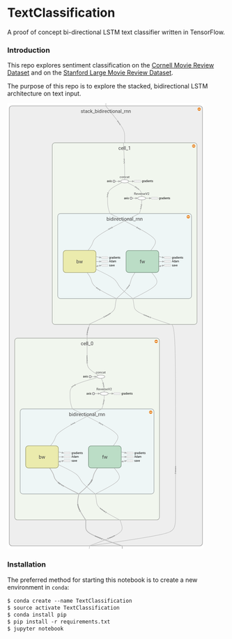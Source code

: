 # TextClassification 
A proof of concept bi-directional LSTM text classifier written in TensorFlow.

### Introduction
This repo explores sentiment classification on the [Cornell Movie Review Dataset](http://www.cs.cornell.edu/people/pabo/movie-review-data/) and on the [Stanford Large Movie Review Dataset](http://ai.stanford.edu/~amaas/data/sentiment/).

The purpose of this repo is to explore the stacked, bidirectional LSTM architecture on text input.

![stack_bidirectional_rnn](img/stack.png)

### Installation
The preferred method for starting this notebook is to create a new environment in `conda`:

```
$ conda create --name TextClassification
$ source activate TextClassification
$ conda install pip
$ pip install -r requirements.txt
$ jupyter notebook 
```
